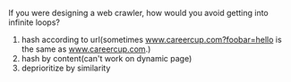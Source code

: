 If you were designing a web crawler, how would you avoid getting into infinite loops?

1. hash according to url(sometimes www.careercup.com?foobar=hello is the same as www.careercup.com.)
2. hash by content(can't work on dynamic page)
3. deprioritize by similarity